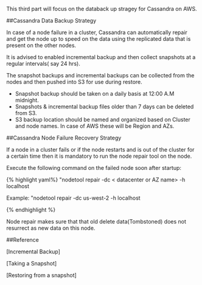 This third part will focus on the databack up stragey for Cassandra on AWS.

##Cassandra Data Backup Strategy

In case of a node failure in a cluster, Cassandra can automatically repair and get the node up to speed on the data using the replicated
data that is present on the other nodes.

It is advised to enabled incremental backup and then collect snapshots at a regular intervals( say 24 hrs).

The snapshot backups and incremental backups can be collected from the nodes and then pushed into S3 for use during restore.

- Snapshot backup should be taken on a daily basis at 12:00 A.M midnight.
- Snapshots & incremental backup files older than 7 days can be deleted from S3.
- S3 backup location should be named and organized based on Cluster and node names. In case of AWS these will be Region and AZs.


##Cassandra Node Failure Recovery Strategy

If a node in a cluster fails or if the node restarts and is out of
the cluster for a certain time then it is mandatory to run the node
repair tool on the node.

Execute the following command on the failed node soon after startup:

{% highlight yaml%}
"nodetool repair -dc < datacenter or AZ name> -h localhost

Example:
"nodetool repair -dc us-west-2 -h localhost

{% endhighlight %}

Node repair makes sure that that old delete data(Tombstoned) does not resurrect as new data on this node.

##Reference

[Incremental Backup]

[Taking a Snapshot]

[Restoring from a snapshot]